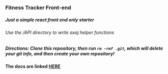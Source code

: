 ### Fitness Tracker Front-end

##### Just a simple react front end only starter
###### Use the /API directory to write axaj helper functions

##### Directions: Clone this repository, then run ```rm -rmf .git```, which will delete your git info, and then create your own repository!

#### The docs are linked [HERE](http://fitnesstrac-kr.herokuapp.com/docs/)
